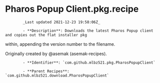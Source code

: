 # Pharos Popup Client.pkg.recipe

            _Last updated 2021-12-23 19:58:06Z_

            - **Description**: Downloads the latest Pharos Popup client and copies out the flat installer pkg
within, appending the version number to the filename.

Originally created by @asemak (asemak-recipes).

            - **Identifier**: `com.github.mlbz521.pkg.PharosPopupClient`

            - **Parent Recipes**: `com.github.mlbz521.download.PharosPopupClient`